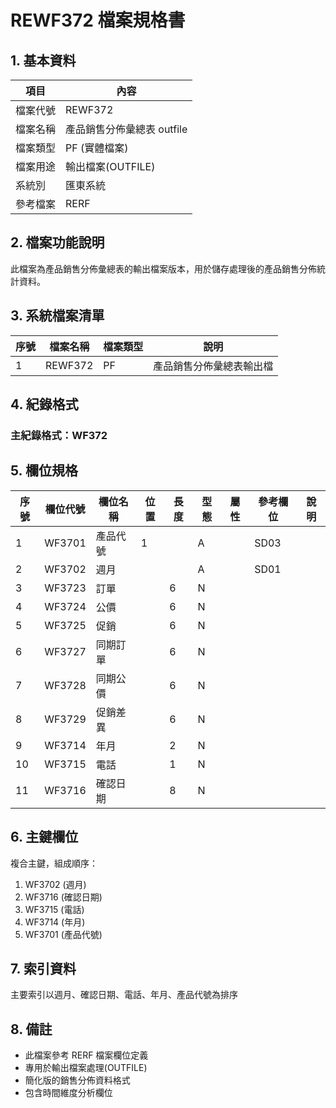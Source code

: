 # REWF372 檔案規格書

## 1. 基本資料

| 項目 | 內容 |
|------|------|
| 檔案代號 | REWF372 |
| 檔案名稱 | 產品銷售分佈彙總表 outfile |
| 檔案類型 | PF (實體檔案) |
| 檔案用途 | 輸出檔案(OUTFILE) |
| 系統別 | 匯東系統 |
| 參考檔案 | RERF |

## 2. 檔案功能說明

此檔案為產品銷售分佈彙總表的輸出檔案版本，用於儲存處理後的產品銷售分佈統計資料。

## 3. 系統檔案清單

| 序號 | 檔案名稱 | 檔案類型 | 說明 |
|------|----------|----------|------|
| 1 | REWF372 | PF | 產品銷售分佈彙總表輸出檔 |

## 4. 紀錄格式

### 主紀錄格式：WF372

## 5. 欄位規格

| 序號 | 欄位代號 | 欄位名稱 | 位置 | 長度 | 型態 | 屬性 | 參考欄位 | 說明 |
|------|----------|----------|------|------|------|------|----------|------|
| 1 | WF3701 | 產品代號 | 1 | | A | | SD03 | |
| 2 | WF3702 | 週月 | | | A | | SD01 | |
| 3 | WF3723 | 訂單 | | 6 | N | | | |
| 4 | WF3724 | 公價 | | 6 | N | | | |
| 5 | WF3725 | 促銷 | | 6 | N | | | |
| 6 | WF3727 | 同期訂單 | | 6 | N | | | |
| 7 | WF3728 | 同期公價 | | 6 | N | | | |
| 8 | WF3729 | 促銷差異 | | 6 | N | | | |
| 9 | WF3714 | 年月 | | 2 | N | | | |
| 10 | WF3715 | 電話 | | 1 | N | | | |
| 11 | WF3716 | 確認日期 | | 8 | N | | | |

## 6. 主鍵欄位

複合主鍵，組成順序：
1. WF3702 (週月)
2. WF3716 (確認日期)
3. WF3715 (電話)
4. WF3714 (年月)
5. WF3701 (產品代號)

## 7. 索引資料

主要索引以週月、確認日期、電話、年月、產品代號為排序

## 8. 備註

- 此檔案參考 RERF 檔案欄位定義
- 專用於輸出檔案處理(OUTFILE)
- 簡化版的銷售分佈資料格式
- 包含時間維度分析欄位 